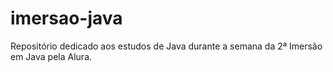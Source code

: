 # imersao-java
Repositório dedicado aos estudos de Java durante a semana da 2ª Imersão em Java pela Alura.
